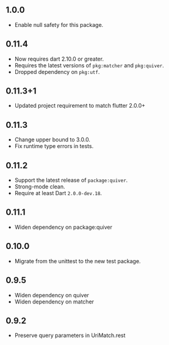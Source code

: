 ## 1.0.0

- Enable null safety for this package.

## 0.11.4

- Now requires dart 2.10.0 or greater.
- Requires the latest versions of `pkg:matcher` and `pkg:quiver`.
- Dropped dependency on `pkg:utf`.

## 0.11.3+1
* Updated project requirement to match flutter 2.0.0+

## 0.11.3
* Change upper bound to 3.0.0.
* Fix runtime type errors in tests.

## 0.11.2

* Support the latest release of `package:quiver`.
* Strong-mode clean.
* Require at least Dart `2.0.0-dev.18`.

## 0.11.1

* Widen dependency on package:quiver

## 0.10.0

* Migrate from the unittest to the new test package.

## 0.9.5

* Widen dependency on quiver
* Widen dependency on matcher

## 0.9.2

* Preserve query parameters in UriMatch.rest
